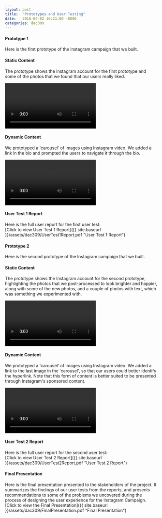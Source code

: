 ```yaml
---
layout: post
title:  "Prototypes and User Testing"
date:   2016-04-02 16:21:00 -0800
categories: dac309
---
```



#### Prototype 1
Here is the first prototype of the Instagram campaign that we built.

#### Static Content
The prototype shows the Instagram account for the first prototype and some of the photos that we found that our users really liked.
<div class="video-container">
  <video class="video-iphone" src="{{site.baseurl}}/assets/dac309/proto11.mp4" controls>
  </video>
</div>

#### Dynamic Content
We prototyped a 'carousel' of images using Instagram video. We added a link in the bio and prompted the users to navigate it through the bio.
<div class="video-container">
  <video class="video-iphone" src="{{site.baseurl}}/assets/dac309/proto12.mp4" controls>
  </video>
</div>

#### User Test 1 Report
Here is the full user report for the first user test:  
[Click to view User Test 1 Report]({{ site.baseurl }}/assets/dac309/UserTest1Report.pdf "User Test 1 Report")

#### Prototype 2
Here is the second prototype of the Instagram campaign that we built.

#### Static Content
The prototype shows the Instagram account for the second prototype, highlighting the photos that we post-processed to look brighter and happier, along with some of the new photos, and a couple of photos with text, which was something we experimented with.
<div class="video-container">
  <video class="video-iphone" src="{{site.baseurl}}/assets/dac309/proto21.mp4" controls>
  </video>
</div>

#### Dynamic Content
We prototyped a 'carousel' of images using Instagram video. We added a link to the last image in the 'carousel', so that our users could better identify the hyperlink. Note that this form of content is better suited to be presented through Instagram's sponsored content.
<div class="video-container">
  <video class="video-iphone" src="{{site.baseurl}}/assets/dac309/proto22.mp4" controls>
  </video>
</div>

#### User Test 2 Report
Here is the full user report for the second user test:  
[Click to view User Test 2 Report]({{ site.baseurl }}/assets/dac309/UserTest2Report.pdf "User Test 2 Report")

#### Final Presentation
Here is the final presentation presented to the stakeholders of the project. It summarizes the findings of our user tests from the reports, and presents recommendations to some of the problems we uncovered during the process of designing the user experience for the Instagram Campaign.  
[Click to view the Final Presentation]({{ site.baseurl }}/assets/dac309/FinalPresentation.pdf "Final Presentation")
